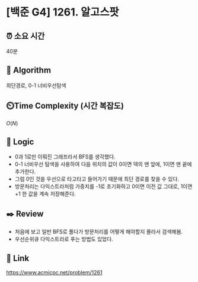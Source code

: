 # [백준 G4] 1261. 알고스팟
 
## ⏰  **소요 시간**
40분

## :pushpin: **Algorithm**
최단경로, 0-1 너비우선탐색

## ⏲️**Time Complexity (시간 복잡도)**
$O(N)$

## :round_pushpin: **Logic**
- 0과 1로만 이뤄진 그래프라서 BFS를 생각했다.
- 0-1 너비우선 탐색을 사용하여 다음 위치의 값이 0이면 덱의 맨 앞에, 1이면 맨 끝에 추가한다.
- 그럼 0인 것을 우선으로 타고타고 들어가기 때문에 최단 경로를 찾을 수 있다.
- 방문처리는 다익스트라처럼 가중치를 -1로 초기화하고 0이면 이전 값 그대로, 1이면 +1 한 값을 계속 저장해준다.


## :black_nib: **Review**
- 처음에 보고 일반 BFS로 풀다가 방문처리를 어떻게 해야할지 몰라서 검색해봄.
- 우선순위큐 다익스트라로 푸는 방법도 있었다.

## 📡 Link
https://www.acmicpc.net/problem/1261
